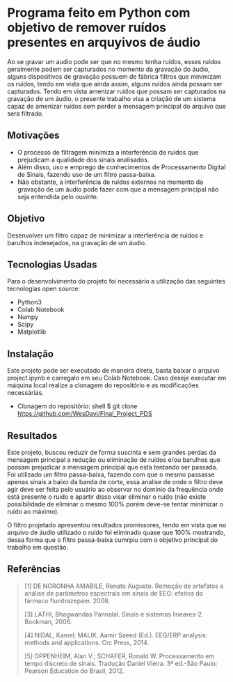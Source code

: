 # Programa feito em Python com objetivo de remover ruídos presentes en arquyivos de áudio

Ao se gravar um audio pode ser que no mesmo tenha ruídos, esses ruídos geralmente podem ser capturados no momento da gravação do áudio, alguns dispositivos 
de gravação possuem de fábrica filtros que minimizam os ruídos, tendo em vista que ainda assim, alguns ruídos ainda possam ser capturados.
Tendo em vista amenizar ruídos que possam ser capturados na gravação de um áudio, o presente trabalho visa a criação de um sistema capaz de amenizar ruídos
sem perder a mensagem principal do arquivo que sera filtrado.

## Motivações

- O processo de filtragem minimiza a interferência de ruídos que prejudicam a qualidade dos sinais analisados.
- Além disso, uso e emprego de conhecimentos de Processamento Digital de Sinais, fazendo uso de um filtro passa-baixa.
- Não obstante, a interferência de ruídos externos no momento da gravação de um áudio pode fazer com que a mensagem principal não seja entendida pelo ouvinte.

## Objetivo

Desenvolver um filtro capaz de minimizar a interferência de ruídos e barulhos indesejados, na gravação de um áudio.

## Tecnologias Usadas

Para o desenvolvimento do projeto foi necessário a utilização das seguintes tecnologias open source:

- Python3
- Colab Notebook
- Numpy
- Scipy
- Matplotlib

## Instalação

Este projeto pode ser executado de maneira direta, basta baixar o arquivo project.ipynb e carregalo em seu Colab Notebook.
Caso deseje executar em máquina local realize a clonagem do repositório e as modificações necessárias.

 - Clonagem do repositório:
shell
$ git clone https://github.com/WesDavi/Final_Project_PDS


## Resultados

Este projeto, buscou reduzir de forma suscinta e sem grandes perdas da mensagem principal a redução ou eliminação de ruídos e/ou barulhos que possam prejudicar a mensagem principal que esta tentando ser passada. Foi utilizado um filtro passa-baixa, fazendo com que o mesmo passasse apenas sinais a baixo da banda de corte, essa analise de onde o filtro deve agir deve ser feita pelo usuário ao observar no dominio da frequência onde está presente o ruído e apartir disso visar eliminar o ruído (não existe possibilidade de eliminar o mesmo 100% porém deve-se tentar minimizar o ruído ao máximo).

O filtro projetado apresentou resultados promissores, tendo em vista que no arquivo de áudio utilizado o ruído foi eliminado quase que 100% mostrando, dessa forma que o filtro passa-baixa cumrpiu com o objetivo principal do trabalho em questão.

## Referências

>[1] DE NORONHA AMABILE, Renato Augusto. Remoção de artefatos e análise de parâmetros espectrais em sinais de EEG: efeitos do fármaco flunitrazepam. 2008.
>
>[3] LATHI, Bhagwandas Pannalal. Sinais e sistemas lineares-2. Bookman, 2006.
>
>[4] NIDAL, Kamel; MALIK, Aamir Saeed (Ed.). EEG/ERP analysis: methods and applications. Crc Press, 2014.
>
>[5] OPPENHEIM, Alan V.; SCHAFER, Ronald W. Processamento em tempo discreto de sinais. Tradução Daniel Vieira. 3ª ed.-São Paulo: Pearson Education do Brasil, 2012.
